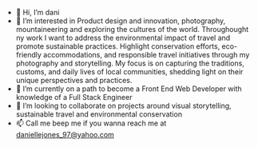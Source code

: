 - 👋 Hi, I’m dani
- 👀 I’m interested in Product design and innovation, photography, mountaineering and exploring the cultures of the world. Throughought ny work I want to address the environmental impact
  of travel and promote sustainable practices. Highlight conservation efforts, eco-friendly accommodations, and responsible travel initiatives through my photography and storytelling.
  My focus is on capturing the traditions, customs, and daily lives of local communities, shedding light on their unique perspectives and practices.
- 🌱 I’m currently on a path to become a Front End Web Developer with knowledge of a Full Stack Engineer
- 💞️ I’m looking to collaborate on projects around visual storytelling, sustainable travel and environmental conservation
- 📫 Call me beep me if you wanna reach me at daniellejones_97@yahoo.com

<!---
daniellejones876/daniellejones876 is a ✨ special ✨ repository because its `README.md` (this file) appears on your GitHub profile.
You can click the Preview link to take a look at your changes.
--->
